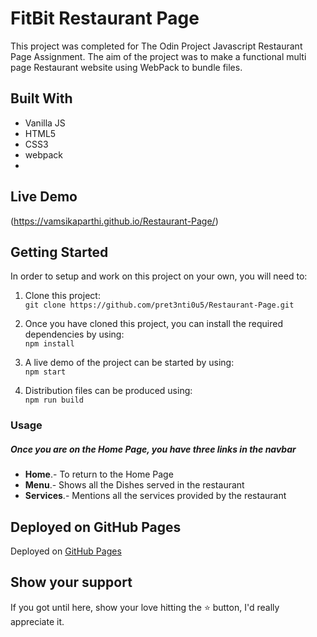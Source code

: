 # FitBit Restaurant Page

This project was completed for The Odin Project Javascript Restaurant Page Assignment. The aim of the project was to make a functional multi page Restaurant website using WebPack to bundle files.

## Built With 

- Vanilla JS
- HTML5
- CSS3
- webpack
- 
## Live Demo

(https://vamsikaparthi.github.io/Restaurant-Page/)


## Getting Started

In order to setup and work on this project on your own, you will need to:

1. Clone this project:  
`git clone https://github.com/pret3nti0u5/Restaurant-Page.git`

2. Once you have cloned this project, you can install the required dependencies by using:  
`npm install`

3. A live demo of the project can be started by using:  
`npm start`

4. Distribution files can be produced using:  
`npm run build`

### Usage

##### Once you are on the Home Page, you have three links in the navbar
- **Home**.- To return to the Home Page
- **Menu**.- Shows all the Dishes served in the restaurant
- **Services**.- Mentions all the services provided by the restaurant 

## Deployed on GitHub Pages

Deployed on [GitHub Pages](https://pages.github.com/)  


## Show your support

If you got until here, show your love hitting the ⭐️ button, I'd really appreciate it.
